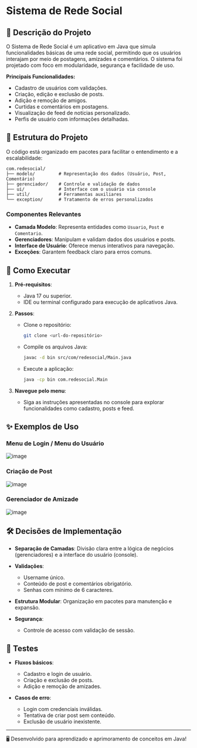 
# Sistema de Rede Social

## 📜 Descrição do Projeto

O Sistema de Rede Social é um aplicativo em Java que simula funcionalidades básicas de uma rede social, permitindo que os usuários interajam por meio de postagens, amizades e comentários. O sistema foi projetado com foco em modularidade, segurança e facilidade de uso.

**Principais Funcionalidades:**
- Cadastro de usuários com validações.
- Criação, edição e exclusão de posts.
- Adição e remoção de amigos.
- Curtidas e comentários em postagens.
- Visualização de feed de notícias personalizado.
- Perfis de usuário com informações detalhadas.

## 📂 Estrutura do Projeto

O código está organizado em pacotes para facilitar o entendimento e a escalabilidade:

```plaintext
com.redesocial/
├── modelo/         # Representação dos dados (Usuário, Post, Comentário)
├── gerenciador/    # Controle e validação de dados
├── ui/             # Interface com o usuário via console
├── util/           # Ferramentas auxiliares
└── exception/      # Tratamento de erros personalizados
```

### Componentes Relevantes
- **Camada Modelo**: Representa entidades como `Usuario`, `Post` e `Comentario`.
- **Gerenciadores**: Manipulam e validam dados dos usuários e posts.
- **Interface de Usuário**: Oferece menus interativos para navegação.
- **Exceções**: Garantem feedback claro para erros comuns.

## 🚀 Como Executar

1. **Pré-requisitos**:
   - Java 17 ou superior.
   - IDE ou terminal configurado para execução de aplicativos Java.

2. **Passos**:
   - Clone o repositório:
     ```bash
     git clone <url-do-repositório>
     ```
   - Compile os arquivos Java:
     ```bash
     javac -d bin src/com/redesocial/Main.java
     ```
   - Execute a aplicação:
     ```bash
     java -cp bin com.redesocial.Main
     ```

3. **Navegue pelo menu**:
   - Siga as instruções apresentadas no console para explorar funcionalidades como cadastro, posts e feed.

## ✨ Exemplos de Uso

### Menu de Login / Menu do Usuário
![image](https://github.com/user-attachments/assets/d3c98c66-b487-4cb2-9245-eb64909e478a)



### Criação de Post
![image](https://github.com/user-attachments/assets/fd87606b-9ac1-4ce7-a6ac-23bb4a6b67a6)



### Gerenciador de Amizade
![image](https://github.com/user-attachments/assets/0d026526-71c7-4fd7-a599-2d152e58404b)

## 🛠️ Decisões de Implementação

- **Separação de Camadas**: 
  Divisão clara entre a lógica de negócios (gerenciadores) e a interface do usuário (console).
  
- **Validações**:
  - Username único.
  - Conteúdo de post e comentários obrigatório.
  - Senhas com mínimo de 6 caracteres.

- **Estrutura Modular**:
  Organização em pacotes para manutenção e expansão.

- **Segurança**:
  - Controle de acesso com validação de sessão.

## 🧪 Testes

- **Fluxos básicos**:
  - Cadastro e login de usuário.
  - Criação e exclusão de posts.
  - Adição e remoção de amizades.

- **Casos de erro**:
  - Login com credenciais inválidas.
  - Tentativa de criar post sem conteúdo.
  - Exclusão de usuário inexistente.

---

🖥️ Desenvolvido para aprendizado e aprimoramento de conceitos em Java!
